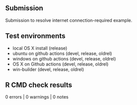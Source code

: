 ## Submission

Submission to resolve internet connection-required example. 

## Test environments

* local OS X install (release)
* ubuntu on github actions (devel, release, oldrel)
* windows on github actions (devel, release, oldrel)
* OS X on Github actions (devel, release, oldrel)
* win-builder (devel, release, oldrel)

## R CMD check results

0 errors | 0 warnings | 0 notes
